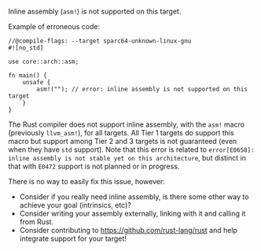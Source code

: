 Inline assembly (`asm!`) is not supported on this target.

Example of erroneous code:

```ignore (cannot-change-target)
//@compile-flags: --target sparc64-unknown-linux-gnu
#![no_std]

use core::arch::asm;

fn main() {
    unsafe {
        asm!(""); // error: inline assembly is not supported on this target
    }
}
```

The Rust compiler does not support inline assembly, with the `asm!` macro
(previously `llvm_asm!`), for all targets. All Tier 1 targets do support this
macro but support among Tier 2 and 3 targets is not guaranteed (even when they
have `std` support). Note that this error is related to
`error[E0658]: inline assembly is not stable yet on this architecture`, but
distinct in that with `E0472` support is not planned or in progress.

There is no way to easily fix this issue, however:
 * Consider if you really need inline assembly, is there some other way to
   achieve your goal (intrinsics, etc)?
 * Consider writing your assembly externally, linking with it and calling it
   from Rust.
 * Consider contributing to <https://github.com/rust-lang/rust> and help
   integrate support for your target!
